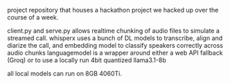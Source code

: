 project repository that houses a hackathon project we hacked up over the course of a week.

client.py and serve.py allows realtime chunking of audio files to simulate a streamed call.
whisperx uses a bunch of DL models to transcribe, align and diarize the call, and embedding model to classify speakers correctly across audio chunks
languagemodel is a wrapper around either a web API fallback (Groq) or to use a locally run 4bit quantized llama3.1-8b

all local models can run on 8GB 4060Ti.
